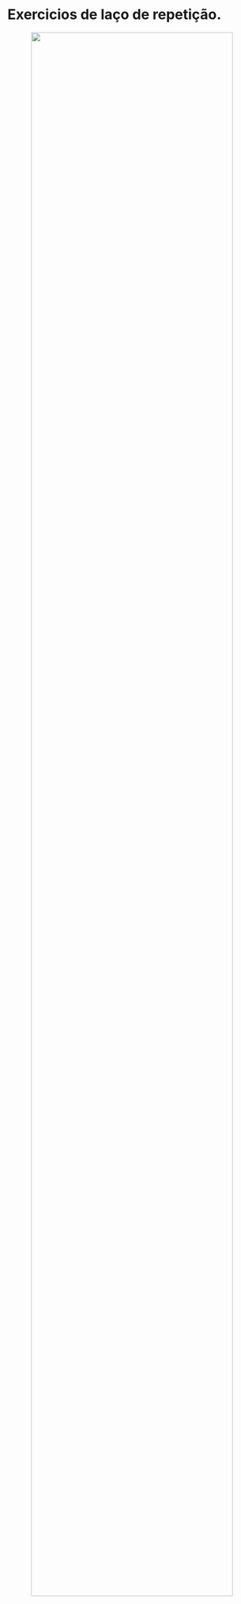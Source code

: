 # Exercicios de laço de repetição.

<p align="center">
  <img src="https://github.com/user-attachments/assets/a968ac43-0050-4d14-922a-371f8f01999c" width="90%" />
</p>
